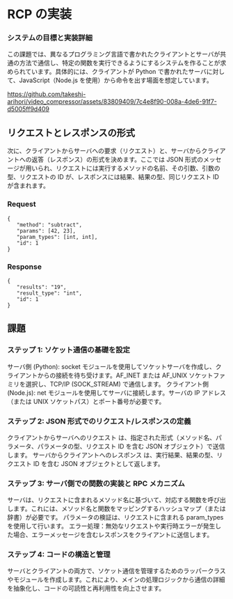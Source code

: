 # RCP の実装

### システムの目標と実装詳細

この課題では、異なるプログラミング言語で書かれたクライアントとサーバが共通の方法で通信し、特定の関数を実行できるようにするシステムを作ることが求められています。具体的には、クライアントが Python で書かれたサーバに対して、JavaScript（Node.js を使用）から命令を出す場面を想定しています。


https://github.com/takeshi-arihori/video_compressor/assets/83809409/7c4e8f90-008a-4de6-91f7-d5005ff9d409


## リクエストとレスポンスの形式

次に、クライアントからサーバへの要求（リクエスト）と、サーバからクライアントへの返答（レスポンス）の形式を決めます。ここでは JSON 形式のメッセージが用いられ、リクエストには実行するメソッドの名前、その引数、引数の型、リクエストの ID が、レスポンスには結果、結果の型、同じリクエスト ID が含まれます。

### Request

```
{
   "method": "subtract",
   "params": [42, 23],
   "param_types": [int, int],
   "id": 1
}
```

### Response

```
{
   "results": "19",
   "result_type": "int",
   "id": 1
}
```

## 課題

### ステップ 1: ソケット通信の基礎を設定

サーバ側 (Python): socket モジュールを使用してソケットサーバを作成し、クライアントからの接続を待ち受けます。AF_INET または AF_UNIX ソケットファミリを選択し、TCP/IP (SOCK_STREAM) で通信します。
クライアント側 (Node.js): net モジュールを使用してサーバに接続します。サーバの IP アドレス（または UNIX ソケットパス）とポート番号が必要です。

### ステップ 2: JSON 形式でのリクエスト/レスポンスの定義

クライアントからサーバへのリクエスト は、指定された形式（メソッド名、パラメータ、パラメータの型、リクエスト ID を含む JSON オブジェクト）で送信します。
サーバからクライアントへのレスポンス は、実行結果、結果の型、リクエスト ID を含む JSON オブジェクトとして返します。

### ステップ 3: サーバ側での関数の実装と RPC メカニズム

サーバは、リクエストに含まれるメソッド名に基づいて、対応する関数を呼び出します。これには、メソッド名と関数をマッピングするハッシュマップ（または辞書）が必要です。
パラメータの検証は、リクエストに含まれる param_types を使用して行います。
エラー処理：無効なリクエストや実行時エラーが発生した場合、エラーメッセージを含むレスポンスをクライアントに送信します。

### ステップ 4: コードの構造と管理

サーバとクライアントの両方で、ソケット通信を管理するためのラッパークラスやモジュールを作成します。これにより、メインの処理ロジックから通信の詳細を抽象化し、コードの可読性と再利用性を向上させます。
